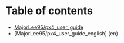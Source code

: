 # Table of contents

* [MajorLee95/px4\_user\_guide](README.md)
* [MajorLee95/px4\_user\_guide\_english] (en)

